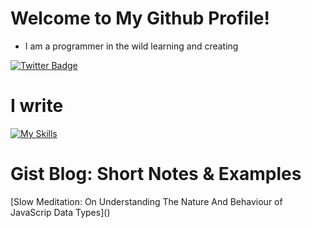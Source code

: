 # Welcome to My Github Profile!

- I am a programmer in the wild learning and creating

[![Twitter Badge](https://img.shields.io/badge/-@vic_magnifico-1ca0f1?style=flat&labelColor=1ca0f1&logo=twitter&logoColor=white&link=https://twitter.com/vic_magnifico)](https://twitter.com/vic_magnifico)


# I write
[![My Skills](https://skillicons.dev/icons?i=go,elixir,haskell,ocaml,scala,js)](https://skillicons.dev)



# Gist Blog: Short Notes & Examples
[Slow Meditation: On Understanding The Nature And Behaviour of JavaScrip Data Types](<script src="https://gist.github.com/victor-eno/18cc6a4352dd1e433ffa65f1ce178b7a.js"></script>)



<!---
victor-eno/victor-eno is a ✨ special ✨ repository because its `README.md` (this file) appears on your GitHub profile.
You can click the Preview link to take a look at your changes.
--->
